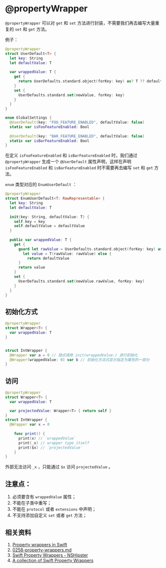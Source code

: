 # @propertyWrapper
`@propertyWrapper` 可以对 `get` 和 `set` 方法进行封装，不需要我们再去编写大量重复的 `set` 和 `get` 方法。

例子：
```swift
@propertyWrapper
struct UserDefault<T> {
  let key: String
  let defaultValue: T
  
  var wrappedValue: T {
    get {
      return UserDefaults.standard.object(forKey: key) as? T ?? defaultValue
    }
    set {
      UserDefaults.standard.set(newValue, forKey: key)
    }
  }
}

enum GlobalSettings {
  @UserDefault(key: "FOO_FEATURE_ENABLED", defaultValue: false)
  static var isFooFeatureEnabled: Bool
  
  @UserDefault(key: "BAR_FEATURE_ENABLED", defaultValue: false)
  static var isBarFeatureEnabled: Bool
}
```

在定义 `isFooFeatureEnabled` 和 `isBarFeatureEnabled` 时，我们通过 `@propertyWrapper` 生成一个 `@UserDefault` 属性声明，这样在声明 `isFooFeatureEnabled` 和 `isBarFeatureEnabled` 时不需要再去编写 `set` 和 `get` 方法。

`enum` 类型对应的 `EnumUserDefault` ：

```swift
@propertyWrapper
struct EnumUserDefault<T: RawRepresentable> {
  let key: String
  let defaultValue: T
  
  init(key: String, defaultValue: T) {
    self.key = key
    self.defaultValue = defaultValue
  }
  
  public var wrappedValue: T {
    get {
      guard let rawValue = UserDefaults.standard.object(forKey: key) as? T.RawValue,
        let value = T(rawValue: rawValue) else {
          return defaultValue
      }
      return value
    }
    set {
      UserDefaults.standard.set(newValue.rawValue, forKey: key)
    }
  }
}
```

## 初始化方式

```swift
@propertyWrapper
struct Wrapper<T> {
  var wrappedValue: T
}


struct IntWrapper {
  @Wrapper var a = 0 // 隐式调用 init(wrappedValue:) 进行初始化
  @Wrapper(wrappedValue: 0) var b // 初始化方法式显示指定为属性的一部分
}
```

## 访问

```swift
@propertyWrapper
struct Wrapper<T> {
  var wrappedValue: T

  var projectedValue: Wrapper<T> { return self }
}
struct IntWrapper {
  @Wrapper var x = 0
    
    func print() {
      print(x) // `wrappedValue`
      print(_x) // wrapper type itself
      print($x) // `projectedValue`
    }
}
```

外部无法访问 `_x` ，只能通过 `$x` 访问 `projectedValue` 。

## 注意点：
1. 必须要含有 `wrappedValue` 属性；
2. 不能在子类中重写；
3. 不能在 `protocol` 或者 `extensions` 中声明；
4. 不支持添加自定义 `set` 或者 `get` 方法；

## 相关资料

1. [Property wrappers in Swift](https://www.swiftbysundell.com/articles/property-wrappers-in-swift/)
2. [0258-property-wrappers.md](https://github.com/apple/swift-evolution/blob/master/proposals/0258-property-wrappers.md#user-defaults)
3. [Swift Property Wrappers - NSHipster](https://nshipster.com/propertywrapper/)
4. [A collection of Swift Property Wrappers](https://github.com/guillermomuntaner/Burritos)


